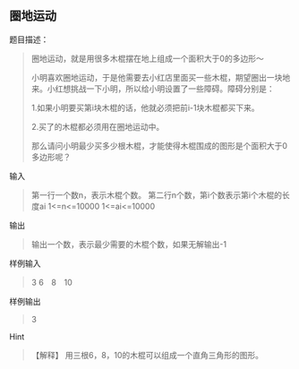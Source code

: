 ## 圈地运动

题目描述：
>圈地运动，就是用很多木棍摆在地上组成一个面积大于0的多边形～
>
>小明喜欢圈地运动，于是他需要去小红店里面买一些木棍，期望圈出一块地来。小红想挑战一下小明，所以给小明设置了一些障碍。障碍分别是：
>
>1.如果小明要买第i块木棍的话，他就必须把前i-1块木棍都买下来。
>
>2.买了的木棍都必须用在圈地运动中。
>
>那么请问小明最少买多少根木棍，才能使得木棍围成的图形是个面积大于0多边形呢？

输入
>第一行一个数n，表示木棍个数。 第二行n个数，第i个数表示第i个木棍的长度ai 1<=n<=10000 1<=ai<=10000

输出
>输出一个数，表示最少需要的木棍个数，如果无解输出-1

样例输入
>3
>6　8　10

样例输出
>3

Hint
>【解释】
>用三根6，8，10的木棍可以组成一个直角三角形的图形。